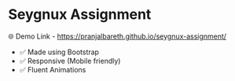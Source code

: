 # Seygnux Assignment

🌐 Demo Link - https://pranjalbareth.github.io/seygnux-assignment/

- ✅ Made using Bootstrap
- ✅ Responsive (Mobile friendly)
- ✅ Fluent Animations
